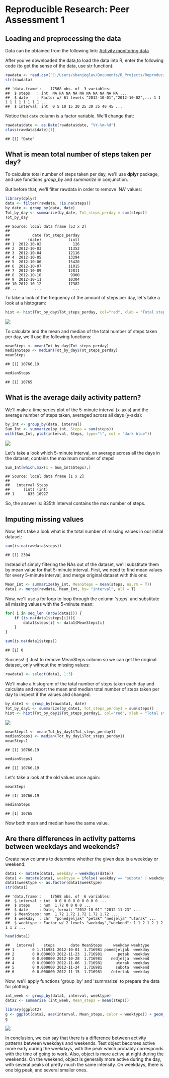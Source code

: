 # Reproducible Research: Peer Assessment 1


## Loading and preprocessing the data

Data can be obtained from the following link: [Activity monitoring data](https://d396qusza40orc.cloudfront.net/repdata%2Fdata%2Factivity.zip)

After you've downloaded the data,to load the data into R, enter the following code (to get the sense of the data, use str function): 


```r
rawdata <- read.csv("C:/Users/sbanjeglav/Documents/R_Projects/Reproducible Research/activity.csv")
str(rawdata)
```

```
## 'data.frame':	17568 obs. of  3 variables:
##  $ steps   : int  NA NA NA NA NA NA NA NA NA NA ...
##  $ date    : Factor w/ 61 levels "2012-10-01","2012-10-02",..: 1 1 1 1 1 1 1 1 1 1 ...
##  $ interval: int  0 5 10 15 20 25 30 35 40 45 ...
```

Notice that `date` column is a factor variable. We'll change that: 

```r
rawdata$date <- as.Date(rawdata$date, "%Y-%m-%d")
class(rawdata$date)[1]
```

```
## [1] "Date"
```



## What is mean total number of steps taken per day?

To calculate total number of steps taken per day, we'll use **dplyr** package, and use functions *group_by* and *summarize* in conjunction. 

But before that, we'll filter rawdata in order to remove 'NA' values:


```r
library(dplyr)
data <- filter(rawdata, !is.na(steps))
by_date <- group_by(data, date)
Tot_by_day <- summarize(by_date, Tot_steps_perday = sum(steps))
Tot_by_day
```

```
## Source: local data frame [53 x 2]
## 
##          date Tot_steps_perday
##        (date)            (int)
## 1  2012-10-02              126
## 2  2012-10-03            11352
## 3  2012-10-04            12116
## 4  2012-10-05            13294
## 5  2012-10-06            15420
## 6  2012-10-07            11015
## 7  2012-10-09            12811
## 8  2012-10-10             9900
## 9  2012-10-11            10304
## 10 2012-10-12            17382
## ..        ...              ...
```

To take a look of the frequency of the amount of steps per day, let's take a look at a histogram: 


```r
hist <- hist(Tot_by_day$Tot_steps_perday, col="red", xlab = "Total steps", main = "Total steps per day", breaks = 15)
```

![](PA1_template_files/figure-html/unnamed-chunk-4-1.png) 

To calculate and the mean and median of the total number of steps taken per day, we'll use the following functions: 


```r
meanSteps <- mean(Tot_by_day$Tot_steps_perday)
medianSteps <- median(Tot_by_day$Tot_steps_perday)
meanSteps
```

```
## [1] 10766.19
```

```r
medianSteps
```

```
## [1] 10765
```


## What is the average daily activity pattern?

We'll make a time series plot of the 5-minute interval (x-axis) and the average number of steps taken, averaged across all days (y-axis):


```r
by_int <- group_by(data, interval)
Sum_Int <- summarize(by_int, Steps = sum(steps))
with(Sum_Int, plot(interval, Steps, type="l", col = "dark blue"))
```

![](PA1_template_files/figure-html/unnamed-chunk-6-1.png) 

Let's take a look which 5-minute interval, on average across all the days in the dataset, contains the maximum number of steps!


```r
Sum_Int[which.max(x = Sum_Int$Steps),]
```

```
## Source: local data frame [1 x 2]
## 
##   interval Steps
##      (int) (int)
## 1      835 10927
```

So, the answer is: 835th interval contains the max number of steps. 


## Imputing missing values

Now, let's take a look what is the total number of missing values in our initial dataset:


```r
sum(is.na(rawdata$steps))
```

```
## [1] 2304
```

Instead of simply filtering the NAs out of the dataset, we'll substitute them by mean value for that 5-minute interval.
First, we need to find mean values for every 5-minute interval, and merge original dataset with this one: 


```r
Mean_Int <- summarize(by_int, MeanSteps = mean(steps, na.rm = T))
data1 <- merge(rawdata, Mean_Int, by= "interval", all = T)
```

Now, we'll use a for loop to loop through the column 'steps' and substitute all missing values with the 5-minute mean: 


```r
for( i in seq_len (nrow(data1))) {
    if (is.na(data1$steps[i])){
        data1$steps[i] <- data1$MeanSteps[i]
    }
}

sum(is.na(data1$steps))
```

```
## [1] 0
```

Success! :)
Just to remove MeanSteps column so we can get the original dataset, only without the missing values: 


```r
rawdata1 <- select(data1, 1:3)
```

We'll make a histogram of the total number of steps taken each day and calculate and report the mean and median total number of steps taken per day to inspect if the values ahd changed.


```r
by_date1 <- group_by(rawdata1, date)
Tot_by_day1 <- summarize(by_date1, Tot_steps_perday1 = sum(steps))
hist <- hist(Tot_by_day1$Tot_steps_perday1, col="red", xlab = "Total steps", main = "Total steps per day", breaks = 15)
```

![](PA1_template_files/figure-html/unnamed-chunk-12-1.png) 


```r
meanSteps1 <- mean(Tot_by_day1$Tot_steps_perday1)
medianSteps1 <- median(Tot_by_day1$Tot_steps_perday1)
meanSteps1
```

```
## [1] 10766.19
```

```r
medianSteps1
```

```
## [1] 10766.19
```

Let's take a look at the old values once again: 

```r
meanSteps
```

```
## [1] 10766.19
```

```r
medianSteps
```

```
## [1] 10765
```

Now both mean and median have the same value. 


## Are there differences in activity patterns between weekdays and weekends?

Create new columns to determine whether the given date is a weekday or weekend: 


```r
data1 <- mutate(data1, weekday = weekdays(date))
data1 <- mutate(data1, weektype = ifelse( weekday == "subota" | weekday == "nedjelja" , "weekend", "weekday"))
data1$weektype <- as.factor(data1$weektype)
str(data1)
```

```
## 'data.frame':	17568 obs. of  6 variables:
##  $ interval : int  0 0 0 0 0 0 0 0 0 0 ...
##  $ steps    : num  1.72 0 0 0 0 ...
##  $ date     : Date, format: "2012-10-01" "2012-11-23" ...
##  $ MeanSteps: num  1.72 1.72 1.72 1.72 1.72 ...
##  $ weekday  : chr  "ponedjeljak" "petak" "nedjelja" "utorak" ...
##  $ weektype : Factor w/ 2 levels "weekday","weekend": 1 1 2 1 2 1 2 1 1 2 ...
```

```r
head(data1)
```

```
##   interval    steps       date MeanSteps     weekday weektype
## 1        0 1.716981 2012-10-01  1.716981 ponedjeljak  weekday
## 2        0 0.000000 2012-11-23  1.716981       petak  weekday
## 3        0 0.000000 2012-10-28  1.716981    nedjelja  weekend
## 4        0 0.000000 2012-11-06  1.716981      utorak  weekday
## 5        0 0.000000 2012-11-24  1.716981      subota  weekend
## 6        0 0.000000 2012-11-15  1.716981    četvrtak  weekday
```

Now, we'll apply functions 'group_by' and 'summarize' to prepare the data for plotting: 


```r
int_week <- group_by(data1, interval, weektype)
data2 <- summarize (int_week, Mean_steps = mean(steps))

library(ggplot2)
g <- ggplot(data2, aes(interval, Mean_steps, color = weektype)) + geom_line() + facet_wrap(~weektype, ncol = 1, nrow=2) + labs(title = "Distribution by weekday/weekend") + labs(y="Mean steps")
g
```

![](PA1_template_files/figure-html/unnamed-chunk-16-1.png) 

In conclusion, we can say that there is a difference between activity patterns between weekdays and weekends. 
Test object becomes active more early during the weekdays, with the peak which probably corresponds with the time of going to work.  Also, object is more active at night during the weekends. On the weekend, object is generally more active during the day, with several peaks of pretty much the same intensity. On weekdays, there is one big peak, and several smaller ones. 
